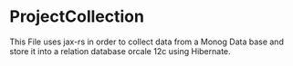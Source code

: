 # ProjectCollection


This File uses jax-rs in order to collect data from a Monog Data base and store it into a relation database orcale 12c using Hibernate.
